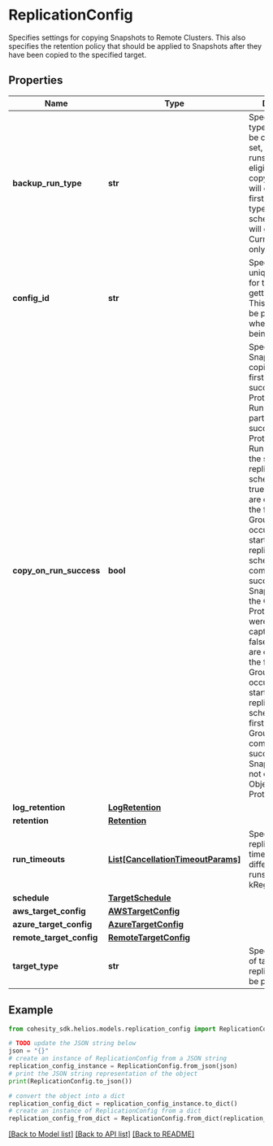 # ReplicationConfig

Specifies settings for copying Snapshots to Remote Clusters. This also specifies the retention policy that should be applied to Snapshots after they have been copied to the specified target.

## Properties

Name | Type | Description | Notes
------------ | ------------- | ------------- | -------------
**backup_run_type** | **str** | Specifies which type of run should be copied, if not set, all types of runs will be eligible for copying. If set, this will ensure that the first run of given type in the scheduled period will get copied. Currently, this can only be set to Full. | [optional] 
**config_id** | **str** | Specifies the unique identifier for the target getting added. This field need to be passed only when policies are being updated. | [optional] 
**copy_on_run_success** | **bool** | Specifies if Snapshots are copied from the first completely successful Protection Group Run or the first partially successful Protection Group Run occurring at the start of the replication schedule. &lt;br&gt; If true, Snapshots are copied from the first Protection Group Run occurring at the start of the replication schedule that was completely successful i.e. Snapshots for all the Objects in the Protection Group were successfully captured. &lt;br&gt; If false, Snapshots are copied from the first Protection Group Run occurring at the start of the replication schedule, even if first Protection Group Run was not completely successful i.e. Snapshots were not captured for all Objects in the Protection Group. | [optional] 
**log_retention** | [**LogRetention**](LogRetention.md) |  | [optional] 
**retention** | [**Retention**](Retention.md) |  | 
**run_timeouts** | [**List[CancellationTimeoutParams]**](CancellationTimeoutParams.md) | Specifies the replication/archival timeouts for different type of runs(kFull, kRegular etc.). | [optional] 
**schedule** | [**TargetSchedule**](TargetSchedule.md) |  | 
**aws_target_config** | [**AWSTargetConfig**](AWSTargetConfig.md) |  | [optional] 
**azure_target_config** | [**AzureTargetConfig**](AzureTargetConfig.md) |  | [optional] 
**remote_target_config** | [**RemoteTargetConfig**](RemoteTargetConfig.md) |  | [optional] 
**target_type** | **str** | Specifies the type of target to which replication need to be performed. | 

## Example

```python
from cohesity_sdk.helios.models.replication_config import ReplicationConfig

# TODO update the JSON string below
json = "{}"
# create an instance of ReplicationConfig from a JSON string
replication_config_instance = ReplicationConfig.from_json(json)
# print the JSON string representation of the object
print(ReplicationConfig.to_json())

# convert the object into a dict
replication_config_dict = replication_config_instance.to_dict()
# create an instance of ReplicationConfig from a dict
replication_config_from_dict = ReplicationConfig.from_dict(replication_config_dict)
```
[[Back to Model list]](../README.md#documentation-for-models) [[Back to API list]](../README.md#documentation-for-api-endpoints) [[Back to README]](../README.md)


